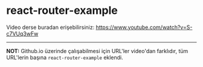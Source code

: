 # react-router-example

Video derse buradan erişebilirsiniz: https://www.youtube.com/watch?v=S-c7VUq3wFw

- - -

**NOT:** Github.io üzerinde çalışabilmesi için URL'ler video'dan farklıdır, tüm URL'lerin başına `react-router-example` eklendi.
